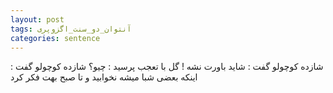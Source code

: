 ```yaml
---
layout: post
tags: آنتوان_دو_سنت_اگزوپری
categories: sentence
---
```


شازده کوچولو گفت : شاید باورت نشه !
گل با تعجب پرسید : چیو؟
شازده کوچولو گفت :
اینکه بعضی شبا میشه نخوابید
و تا صبح بهت فکر کرد